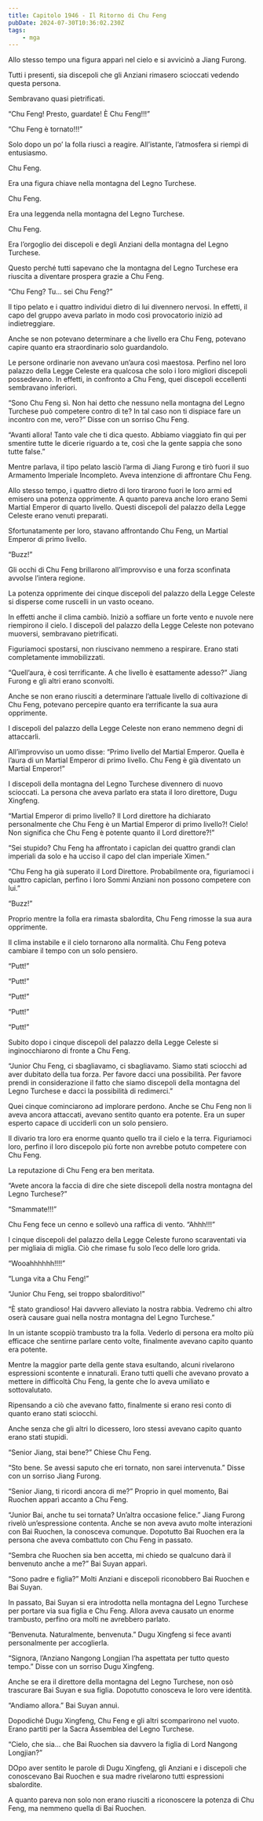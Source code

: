 ```yaml
---
title: Capitolo 1946 - Il Ritorno di Chu Feng
pubDate: 2024-07-30T10:36:02.230Z
tags:
    - mga
---
```


Allo stesso tempo una figura apparì nel cielo e si avvicinò a Jiang Furong.

Tutti i presenti, sia discepoli che gli Anziani rimasero scioccati vedendo questa persona.

Sembravano quasi pietrificati.

“Chu Feng! Presto, guardate! È Chu Feng!!!”

“Chu Feng è tornato!!!”

Solo dopo un po’ la folla riuscì a reagire. All’istante, l’atmosfera si riempì di entusiasmo.

Chu Feng.

Era una figura chiave nella montagna del Legno Turchese.

Chu Feng.

Era una leggenda nella montagna del Legno Turchese.

Chu Feng.

Era l’orgoglio dei discepoli e degli Anziani della montagna del Legno Turchese.

Questo perché tutti sapevano che la montagna del Legno Turchese era riuscita a diventare prospera grazie a Chu Feng.

“Chu Feng? Tu… sei Chu Feng?”

Il tipo pelato e i quattro individui dietro di lui divennero nervosi. In effetti, il capo del gruppo aveva parlato in modo così provocatorio iniziò ad indietreggiare.

Anche se non potevano determinare a che livello era Chu Feng, potevano capire quanto era straordinario solo guardandolo.

Le persone ordinarie non avevano un’aura così maestosa. Perfino nel loro palazzo della Legge Celeste era qualcosa che solo i loro migliori discepoli possedevano. In effetti, in confronto a Chu Feng, quei discepoli eccellenti sembravano inferiori.

“Sono Chu Feng sì. Non hai detto che nessuno nella montagna del Legno Turchese può competere contro di te? In tal caso non ti dispiace fare un incontro con me, vero?” Disse con un sorriso Chu Feng.

“Avanti allora! Tanto vale che ti dica questo. Abbiamo viaggiato fin qui per smentire tutte le dicerie riguardo a te, così che la gente sappia che sono tutte false.”

Mentre parlava, il tipo pelato lasciò l’arma di Jiang Furong e tirò fuori il suo Armamento Imperiale Incompleto. Aveva intenzione di affrontare Chu Feng.

Allo stesso tempo, i quattro dietro di loro tirarono fuori le loro armi ed emisero una potenza opprimente. A quanto pareva anche loro erano Semi Martial Emperor di quarto livello. Questi discepoli del palazzo della Legge Celeste erano venuti preparati.

Sfortunatamente per loro, stavano affrontando Chu Feng, un Martial Emperor di primo livello.

“Buzz!”

Gli occhi di Chu Feng brillarono all’improvviso e una forza sconfinata avvolse l’intera regione.

La potenza opprimente dei cinque discepoli del palazzo della Legge Celeste si disperse come ruscelli in un vasto oceano.

In effetti anche il clima cambiò. Iniziò a soffiare un forte vento e nuvole nere riempirono il cielo. I discepoli del palazzo della Legge Celeste non potevano muoversi, sembravano pietrificati.

Figuriamoci spostarsi, non riuscivano nemmeno a respirare. Erano stati completamente immobilizzati.

“Quell’aura, è così terrificante. A che livello è esattamente adesso?” Jiang Furong e gli altri erano sconvolti.

Anche se non erano riusciti a determinare l’attuale livello di coltivazione di Chu Feng, potevano percepire quanto era terrificante la sua aura opprimente.

I discepoli del palazzo della Legge Celeste non erano nemmeno degni di attaccarli.

All’improvviso un uomo disse: “Primo livello del Martial Emperor. Quella è l’aura di un Martial Emperor di primo livello. Chu Feng è già diventato un Martial Emperor!”

I discepoli della montagna del Legno Turchese divennero di nuovo scioccati. La persona che aveva parlato era stata il loro direttore, Dugu Xingfeng.

“Martial Emperor di primo livello? Il Lord direttore ha dichiarato personalmente che Chu Feng è un Martial Emperor di primo livello?! Cielo! Non significa che Chu Feng è potente quanto il Lord direttore?!”

“Sei stupido? Chu Feng ha affrontato i capiclan dei quattro grandi clan imperiali da solo e ha ucciso il capo del clan imperiale Ximen.”

“Chu Feng ha già superato il Lord Direttore. Probabilmente ora, figuriamoci i quattro capiclan, perfino i loro Sommi Anziani non possono competere con lui.”

“Buzz!”

Proprio mentre la folla era rimasta sbalordita, Chu Feng rimosse la sua aura opprimente.

Il clima instabile e il cielo tornarono alla normalità. Chu Feng poteva cambiare il tempo con un solo pensiero.

“Putt!”

“Putt!”

“Putt!”

“Putt!”

“Putt!”

Subito dopo i cinque discepoli del palazzo della Legge Celeste si inginocchiarono di fronte a Chu Feng.

“Junior Chu Feng, ci sbagliavamo, ci sbagliavamo. Siamo stati sciocchi ad aver dubitato della tua forza. Per favore dacci una possibilità. Per favore prendi in considerazione il fatto che siamo discepoli della montagna del Legno Turchese e dacci la possibilità di redimerci.”

Quei cinque cominciarono ad implorare perdono. Anche se Chu Feng non li aveva ancora attaccati, avevano sentito quanto era potente. Era un super esperto capace di ucciderli con un solo pensiero.

Il divario tra loro era enorme quanto quello tra il cielo e la terra. Figuriamoci loro, perfino il loro discepolo più forte non avrebbe potuto competere con Chu Feng.

La reputazione di Chu Feng era ben meritata.

“Avete ancora la faccia di dire che siete discepoli della nostra montagna del Legno Turchese?”

“Smammate!!!”

Chu Feng fece un cenno e sollevò una raffica di vento.
“Ahhh!!!”

I cinque discepoli del palazzo della Legge Celeste furono scaraventati via per migliaia di miglia. Ciò che rimase fu solo l’eco delle loro grida.

“Wooahhhhhh!!!!”

“Lunga vita a Chu Feng!”

“Junior Chu Feng, sei troppo sbalorditivo!”

“È stato grandioso! Hai davvero alleviato la nostra rabbia. Vedremo chi altro oserà causare guai nella nostra montagna del Legno Turchese.”

In un istante scoppiò trambusto tra la folla. Vederlo di persona era molto più efficace che sentirne parlare cento volte, finalmente avevano capito quanto era potente.

Mentre la maggior parte della gente stava esultando, alcuni rivelarono espressioni scontente e innaturali. Erano tutti quelli che avevano provato a mettere in difficoltà Chu Feng, la gente che lo aveva umiliato e sottovalutato.

Ripensando a ciò che avevano fatto, finalmente si erano resi conto di quanto erano stati sciocchi.

Anche senza che gli altri lo dicessero, loro stessi avevano capito quanto erano stati stupidi.

“Senior Jiang, stai bene?” Chiese Chu Feng.

“Sto bene. Se avessi saputo che eri tornato, non sarei intervenuta.” Disse con un sorriso Jiang Furong.

“Senior Jiang, ti ricordi ancora di me?” Proprio in quel momento, Bai Ruochen apparì accanto a Chu Feng.

“Junior Bai, anche tu sei tornata? Un’altra occasione felice.” Jiang Furong rivelò un’espressione contenta. Anche se non aveva avuto molte interazioni con Bai Ruochen, la conosceva comunque. Dopotutto Bai Ruochen era la persona che aveva combattuto con Chu Feng in passato.

“Sembra che Ruochen sia ben accetta, mi chiedo se qualcuno darà il benvenuto anche a me?” Bai Suyan apparì.

“Sono padre e figlia?” Molti Anziani e discepoli riconobbero Bai Ruochen e Bai Suyan.

In passato, Bai Suyan si era introdotta nella montagna del Legno Turchese per portare via sua figlia e Chu Feng. Allora aveva causato un enorme trambusto, perfino ora molti ne avrebbero parlato.

“Benvenuta. Naturalmente, benvenuta.” Dugu Xingfeng si fece avanti personalmente per accoglierla.

“Signora, l’Anziano Nangong Longjian l’ha aspettata per tutto questo tempo.” Disse con un sorriso Dugu Xingfeng.

Anche se era il direttore della montagna del Legno Turchese, non osò trascurare Bai Suyan e sua figlia. Dopotutto conosceva le loro vere identità.

“Andiamo allora.” Bai Suyan annuì.

Dopodiché Dugu Xingfeng, Chu Feng e gli altri scomparirono nel vuoto. Erano partiti per la Sacra Assemblea del Legno Turchese.

“Cielo, che sia… che Bai Ruochen sia davvero la figlia di Lord Nangong Longjian?”

DOpo aver sentito le parole di Dugu Xingfeng, gli Anziani e i discepoli che conoscevano Bai Ruochen e sua madre rivelarono tutti espressioni sbalordite.

A quanto pareva non solo non erano riusciti a riconoscere la potenza di Chu Feng, ma nemmeno quella di Bai Ruochen.




